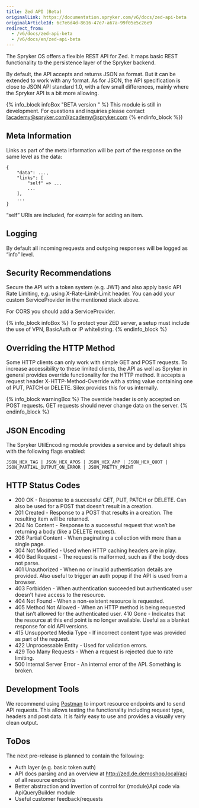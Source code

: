```yaml
---
title: Zed API (Beta)
originalLink: https://documentation.spryker.com/v6/docs/zed-api-beta
originalArticleId: 6c7e6d4d-8616-47e7-a67a-99f05e5c26e9
redirect_from:
  - /v6/docs/zed-api-beta
  - /v6/docs/en/zed-api-beta
---
```


The Spryker OS offers a flexible REST API for Zed. It maps basic REST functionality to the persistence layer of the Spryker backend.

By default, the API accepts and returns JSON as format. But it can be extended to work with any format. As for JSON, the API specification is close to JSON API standard 1.0, with a few small differences, mainly where the Spryker API is a bit more allowing.

{% info_block infoBox "BETA version " %}
This module is still in development. For questions and inquiries please contact [academy@spryker.com](academy@spryker.com
{% endinfo_block %})

## Meta Information
Links as part of the meta information will be part of the response on the same level as the data:

```JS
{
    "data": ...,
    "links": [
        "self" => ...                         
        ...
    ],
    ...
}
```

“self” URIs are included, for example for adding an item.

## Logging
By default all incoming requests and outgoing responses will be logged as “info” level.

## Security Recommendations
Secure the API with a token system (e.g. JWT) and also apply basic API Rate Limiting, e.g. using X-Rate-Limit-Limit header. You can add your custom ServiceProvider in the mentioned stack above.

For CORS you should add a ServiceProvider.

{% info_block infoBox %}
To protect your ZED server, a setup must include the use of VPN, BasicAuth or IP whitelisting.
{% endinfo_block %}

## Overriding the HTTP Method
Some HTTP clients can only work with simple GET and POST requests. To increase accessibility to these limited clients, the API as well as Spryker in general provides override functionality for the HTTP method. It accepts a request header X-HTTP-Method-Override with a string value containing one of PUT, PATCH or DELETE. Silex provides this for us internally.

{% info_block warningBox %}
The override header is only accepted on POST requests. GET requests should never change data on the server.
{% endinfo_block %}

## JSON Encoding
The Spryker UtilEncoding module provides a service and by default ships with the following flags enabled:

```
JSON_HEX_TAG | JSON_HEX_APOS | JSON_HEX_AMP | JSON_HEX_QUOT | 
JSON_PARTIAL_OUTPUT_ON_ERROR | JSON_PRETTY_PRINT
```

## HTTP Status Codes

* 200 OK - Response to a successful GET, PUT, PATCH or DELETE. Can also be used for a POST that doesn’t result in a creation.
* 201 Created - Response to a POST that results in a creation. The resulting item will be returned.
* 204 No Content - Response to a successful request that won’t be returning a body (like a DELETE request).
* 206 Partial Content - When paginating a collection with more than a single page.
* 304 Not Modified - Used when HTTP caching headers are in play.
* 400 Bad Request - The request is malformed, such as if the body does not parse.
* 401 Unauthorized - When no or invalid authentication details are provided. Also useful to trigger an auth popup if the API is used from a browser.
* 403 Forbidden - When authentication succeeded but authenticated user doesn’t have access to the resource.
* 404 Not Found - When a non-existent resource is requested.
* 405 Method Not Allowed - When an HTTP method is being requested that isn’t allowed for the authenticated user. 410 Gone - Indicates that the resource at this end point is no longer available. Useful as a blanket response for old API versions.
* 415 Unsupported Media Type - If incorrect content type was provided as part of the request.
* 422 Unprocessable Entity - Used for validation errors.
* 429 Too Many Requests - When a request is rejected due to rate limiting.
* 500 Internal Server Error - An internal error of the API. Something is broken.

## Development Tools
We recommend using [Postman](https://www.getpostman.com/) to import resource endpoints and to send API requests. This allows testing the functionality including request type, headers and post data. It is fairly easy to use and provides a visually very clean output.

## ToDos
The next pre-release is planned to contain the following:

* Auth layer (e.g. basic token auth)
* API docs parsing and an overview at http://zed.de.demoshop.local/api of all resource endpoints
* Better abstraction and invertion of control for {module}Api code via ApiQueryBuilder module
* Useful customer feedback/requests

